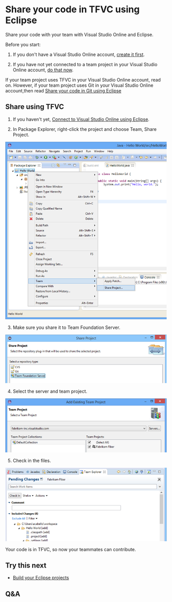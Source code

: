 <properties
	pageTitle="Share your code in TFVC using Eclipse"
  description="Share your code in TFVC using Eclipse"
  services="visual-studio-online"
  documentationCenter = ""
  authors="terryaustin"
  manager="terryaustin"
  editor="terryaustin" /> 


# Share your code in TFVC using Eclipse





Share your code with your team with Visual Studio Online and Eclipse.







Before you start:





1. If you don't have a Visual Studio Online account, [create it first](../setup/sign-up-for-visual-studio-online.md).

2. If you have not yet connected to a team project in your Visual Studio Online account, [do that now](../setup/connect-to-visual-studio-online.md).





If your team project uses TFVC in your Visual Studio Online account, read on. However, if your team project uses Git in your Visual Studio Online account,then read [Share your code in Git using Eclipse](share-your-code-in-git-eclipse.md)













## Share using TFVC



1. If you haven't yet, [Connect to Visual Studio Online using Eclipse](../setup/connect-to-visual-studio-online.md#TEEConnect).

2. In Package Explorer, right-click the project and choose Team, Share Project.







![In the Package Explorer, the project's context menu, Team, Share Project](./media/share-your-code-in-tfvc-eclipse/share-project.png)

3. Make sure you share it to Team Foundation Server.







![Share Project dialog box with tfvc selected](./media/share-your-code-in-tfvc-eclipse/share-project-tfvc.png)

4. Select the server and team project.







![Select Team Project](./media/share-your-code-in-tfvc-eclipse/add-existing-team-project.png)

5. Check in the files.







![Check in pending changes](./media/share-your-code-in-tfvc-eclipse/checkin-changes-tfvc.png)





Your code is in TFVC, so now your teammates can contribute.





## Try this next



- [Build your Eclipse projects](../build/build-your-app-eclipse.md)



## Q&amp;A


